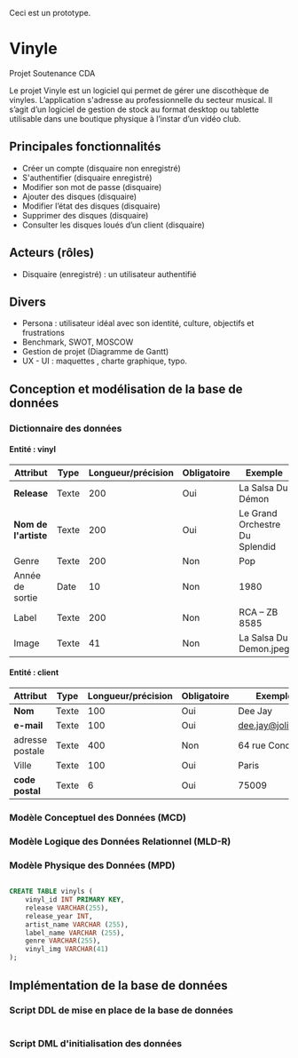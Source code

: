

Ceci est un prototype.

# Vinyle
 Projet Soutenance CDA

Le projet Vinyle est un logiciel qui permet de gérer une discothèque de vinyles. L’application s'adresse au professionnelle du secteur musical. Il s’agit d’un logiciel de gestion de stock au format desktop ou tablette utilisable dans une boutique physique à l’instar d’un vidéo club.

## Principales fonctionnalités
- Créer un compte (disquaire non enregistré)
- S'authentifier (disquaire enregistré)
- Modifier son mot de passe (disquaire)
- Ajouter des disques (disquaire)
- Modifier l’état des disques (disquaire)
- Supprimer des disques (disquaire)
- Consulter les disques loués d’un client (disquaire)

## Acteurs (rôles)
- Disquaire (enregistré) : un utilisateur authentifié

## Divers
- Persona : utilisateur idéal avec son identité, culture, objectifs et frustrations
- Benchmark, SWOT, MOSCOW
- Gestion de projet (Diagramme de Gantt)
- UX - UI : maquettes , charte graphique, typo.

## Conception et modélisation de la base de données

### Dictionnaire des données

#### Entité : vinyl

| Attribut | Type | Longueur/précision | Obligatoire | Exemple |
| --- | --- | --- | --- | --- | 
| **Release** | Texte | 200 | Oui | La Salsa Du Démon |
| **Nom de l'artiste** | Texte | 200 | Oui | Le Grand Orchestre Du Splendid |
| Genre | Texte | 200 | Non | Pop |
| Année de sortie | Date | 10 | Non | 1980 |
| Label | Texte | 200 | Non | RCA – ZB 8585 |
| Image | Texte | 41 | Non | La Salsa Du Demon.jpeg |

#### Entité : client

| Attribut | Type | Longueur/précision | Obligatoire | Exemples |
| --- | --- | --- | --- | --- | 
| **Nom** | Texte | 100| Oui | Dee Jay |
| **e-mail** | Texte | 100| Oui | dee.jay@jolimail.io |
| adresse postale | Texte | 400| Non | 64 rue Condorcet |
| Ville | Texte | 100| Oui | Paris |
| **code postal** | Texte | 6 | Oui | 75009 |


### Modèle Conceptuel des Données (MCD)


### Modèle Logique des Données Relationnel (MLD-R)

### Modèle Physique des Données (MPD)
```sql

CREATE TABLE vinyls (
    vinyl_id INT PRIMARY KEY,
    release VARCHAR(255),
    release_year INT,
    artist_name VARCHAR (255),
    label_name VARCHAR (255),
    genre VARCHAR(255),
    vinyl_img VARCHAR(41)
);

```

## Implémentation de la base de données

### Script DDL de mise en place de la base de données
```sql

```

### Script DML d'initialisation des données
```sql

```
